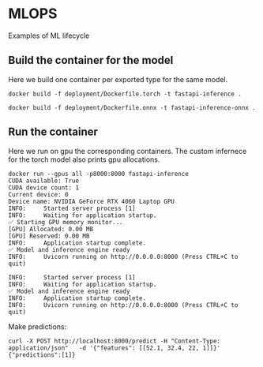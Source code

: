 # MLOPS
Examples of ML lifecycle

## Build the container for the model

Here we build one container per exported type for the same model.

```
docker build -f deployment/Dockerfile.torch -t fastapi-inference .

docker build -f deployment/Dockerfile.onnx -t fastapi-inference-onnx .

```

## Run the container

Here we run on gpu the corresponding containers. The custom infernece for the torch model also
prints gpu allocations.

```
docker run --gpus all -p8000:8000 fastapi-inference
CUDA available: True
CUDA device count: 1
Current device: 0
Device name: NVIDIA GeForce RTX 4060 Laptop GPU
INFO:     Started server process [1]
INFO:     Waiting for application startup.
✅ Starting GPU memory monitor...
[GPU] Allocated: 0.00 MB
[GPU] Reserved: 0.00 MB
INFO:     Application startup complete.
✅ Model and inference engine ready
INFO:     Uvicorn running on http://0.0.0.0:8000 (Press CTRL+C to quit)
```


```docker run --gpus all -p8000:8000 fastapi-inference-onnx
INFO:     Started server process [1]
INFO:     Waiting for application startup.
✅ Model and inference engine ready
INFO:     Application startup complete.
INFO:     Uvicorn running on http://0.0.0.0:8000 (Press CTRL+C to quit)
```

Make predictions:
```
curl -X POST http://localhost:8000/predict -H "Content-Type: application/json"   -d '{"features": [[52.1, 32.4, 22, 1]]}'
{"predictions":[1]}
```